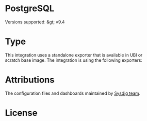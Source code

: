 # PostgreSQL


Versions supported: &amp;gt; v9.4

# Type
This integration uses a standalone exporter that is available in UBI or scratch base image.
The integration is using the following exporters:


# Attributions
The configuration files and dashboards maintained by [Sysdig team](https://sysdig.com/).

# License